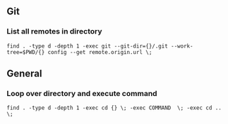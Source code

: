 ## Git
### List all remotes in directory
```
find . -type d -depth 1 -exec git --git-dir={}/.git --work-tree=$PWD/{} config --get remote.origin.url \;
```

## General
### Loop over directory and execute command
```
find . -type d -depth 1 -exec cd {} \; -exec COMMAND  \; -exec cd .. \;
```
<!--stackedit_data:
eyJoaXN0b3J5IjpbMTMxMTQzMjQ2NV19
-->